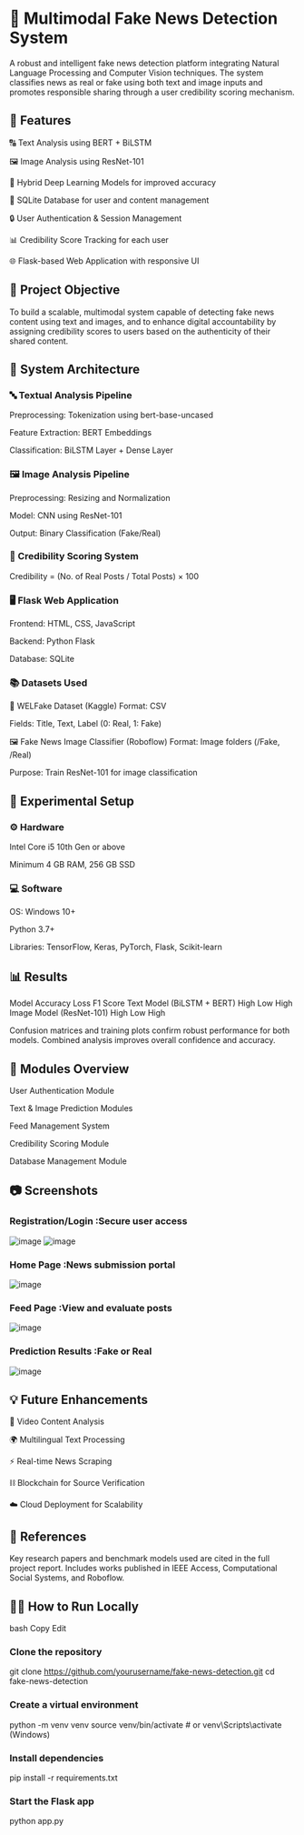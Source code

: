 # 📰 Multimodal Fake News Detection System
A robust and intelligent fake news detection platform integrating Natural Language Processing and Computer Vision techniques. The system classifies news as real or fake using both text and image inputs and promotes responsible sharing through a user credibility scoring mechanism.

## 🚀 Features
🔠 Text Analysis using BERT + BiLSTM

🖼️ Image Analysis using ResNet-101

🧠 Hybrid Deep Learning Models for improved accuracy

🧾 SQLite Database for user and content management

🔒 User Authentication & Session Management

📊 Credibility Score Tracking for each user

🌐 Flask-based Web Application with responsive UI

## 📌 Project Objective
To build a scalable, multimodal system capable of detecting fake news content using text and images, and to enhance digital accountability by assigning credibility scores to users based on the authenticity of their shared content.

## 🧱 System Architecture
### 🔤 Textual Analysis Pipeline
Preprocessing: Tokenization using bert-base-uncased

Feature Extraction: BERT Embeddings

Classification: BiLSTM Layer + Dense Layer

### 🖼️ Image Analysis Pipeline
Preprocessing: Resizing and Normalization

Model: CNN using ResNet-101

Output: Binary Classification (Fake/Real)

### 🧾 Credibility Scoring System
Credibility = (No. of Real Posts / Total Posts) × 100

### 🖥️ Flask Web Application
Frontend: HTML, CSS, JavaScript

Backend: Python Flask

Database: SQLite

### 📚 Datasets Used
📝 WELFake Dataset (Kaggle)
Format: CSV

Fields: Title, Text, Label (0: Real, 1: Fake)

🖼️ Fake News Image Classifier (Roboflow)
Format: Image folders (/Fake, /Real)

Purpose: Train ResNet-101 for image classification

## 🧪 Experimental Setup
### ⚙️ Hardware
Intel Core i5 10th Gen or above

Minimum 4 GB RAM, 256 GB SSD

### 💻 Software
OS: Windows 10+

Python 3.7+

Libraries: TensorFlow, Keras, PyTorch, Flask, Scikit-learn

## 📊 Results
Model	Accuracy	Loss	F1 Score
Text Model (BiLSTM + BERT)	High	Low	High
Image Model (ResNet-101)	High	Low	High

Confusion matrices and training plots confirm robust performance for both models. Combined analysis improves overall confidence and accuracy.

## 🔐 Modules Overview
User Authentication Module

Text & Image Prediction Modules

Feed Management System

Credibility Scoring Module

Database Management Module

## 📷 Screenshots

### Registration/Login	:Secure user access
![image](https://github.com/user-attachments/assets/28b8466c-cee7-4f88-9154-e96413ca81cf)
![image](https://github.com/user-attachments/assets/39f71ed0-50a7-4fa3-aac8-77a6b593763b)

### Home Page	:News submission portal
![image](https://github.com/user-attachments/assets/e8c4c10f-d441-43f9-8872-dd645e9afcc7)

### Feed Page	:View and evaluate posts
![image](https://github.com/user-attachments/assets/a580b55b-0a4c-4466-87dd-089267894c23)

### Prediction Results	:Fake or Real
![image](https://github.com/user-attachments/assets/124f5499-1b88-45bd-96c6-1ee7e512e59d)


## 💡 Future Enhancements
🎥 Video Content Analysis

🌍 Multilingual Text Processing

⚡ Real-time News Scraping

⛓️ Blockchain for Source Verification

☁️ Cloud Deployment for Scalability

## 📑 References
Key research papers and benchmark models used are cited in the full project report. Includes works published in IEEE Access, Computational Social Systems, and Roboflow.

## 👩‍💻 How to Run Locally
bash
Copy
Edit
### Clone the repository
git clone https://github.com/yourusername/fake-news-detection.git
cd fake-news-detection

### Create a virtual environment
python -m venv venv
source venv/bin/activate  # or venv\Scripts\activate (Windows)

### Install dependencies
pip install -r requirements.txt

### Start the Flask app
python app.py
